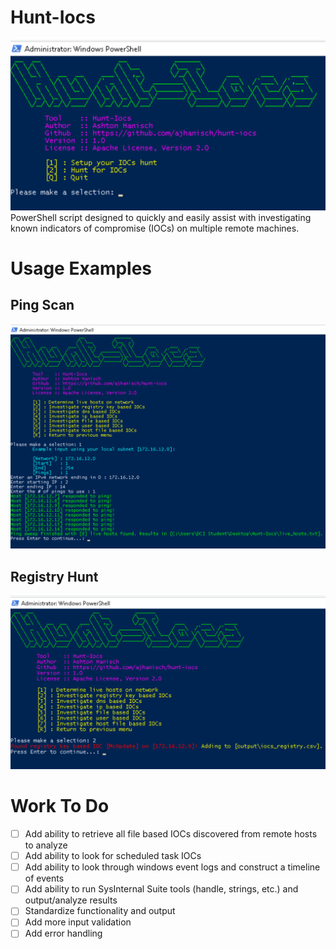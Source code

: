 # Hunt-Iocs
![GitHub Logo](/images/main_menu.png)
PowerShell script designed to quickly and easily assist with investigating known indicators of compromise (IOCs) on multiple remote machines.

# Usage Examples
## Ping Scan
![Ping Sweep](/images/example_ping_sweep.png)

## Registry Hunt
![Registry Hunt](/images/example_registry_hunt.png)

# Work To Do
- [ ] Add ability to retrieve all file based IOCs discovered from remote hosts to analyze  
- [ ] Add ability to look for scheduled task IOCs  
- [ ] Add ability to look through windows event logs and construct a timeline of events  
- [ ] Add ability to run SysInternal Suite tools (handle, strings, etc.) and output/analyze results
- [ ] Standardize functionality and output
- [ ] Add more input validation  
- [ ] Add error handling 
